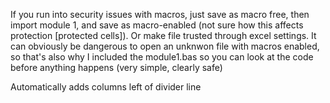 If you run into security issues with macros, just save as macro free, then import module 1, and save as macro-enabled (not sure how this affects protection [protected cells]). Or make file trusted through excel settings. It can obviously be dangerous to open an unknwon file with macros enabled, so that's also why I included the module1.bas so you can look at the code before anything happens (very simple, clearly safe)

Automatically adds columns left of divider line
